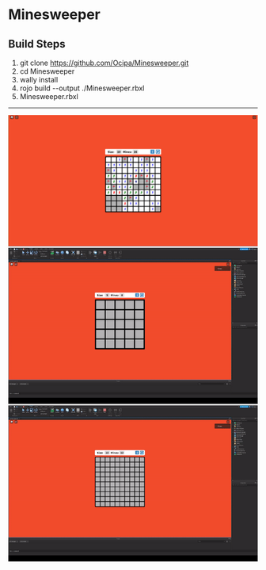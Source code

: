 # Minesweeper


## Build Steps
1. git clone https://github.com/Ocipa/Minesweeper.git
2. cd Minesweeper
3. wally install
4. rojo build --output ./Minesweeper.rbxl
5. Minesweeper.rbxl

---
![](./Examples/Mid_Game.PNG)
![](./Examples/Size_Changing.gif)
![](./Examples/Scaling.gif)